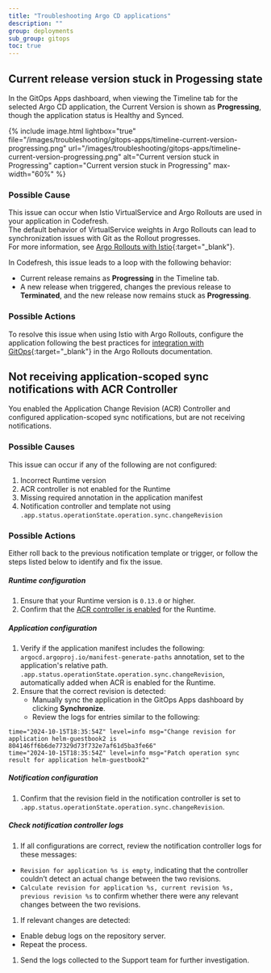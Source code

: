 ```yaml
---
title: "Troubleshooting Argo CD applications"
description: ""
group: deployments
sub_group: gitops
toc: true
---
```




## Current release version stuck in Progessing state
In the GitOps Apps dashboard, when viewing the Timeline tab for the selected Argo CD application, the Current Version is shown as **Progressing**, though the application status is Healthy and Synced.

{% include 
	image.html 
	lightbox="true" 
	file="/images/troubleshooting/gitops-apps/timeline-current-version-progressing.png" 
	url="/images/troubleshooting/gitops-apps/timeline-current-version-progressing.png" 
	alt="Current version stuck in Progressing" 
	caption="Current version stuck in Progressing"
  max-width="60%" 
%}

### Possible Cause
This issue can occur when Istio VirtualService and Argo Rollouts are used in your application in Codefresh.  
The default behavior of VirtualService weights in Argo Rollouts can lead to synchronization issues with Git as the Rollout progresses.  
For more information, see [Argo Rollouts with Istio](https://argoproj.github.io/argo-rollouts/features/traffic-management/istio/#istio){:target="\_blank"}.

In Codefresh, this issue leads to a loop with the following behavior:
* Current release remains as **Progressing** in the Timeline tab.
* A new release when triggered, changes the previous release to **Terminated**, and the new release now remains stuck as **Progressing**.


### Possible Actions
To resolve this issue when using Istio with Argo Rollouts, configure the application following the best practices for [integration with GitOps](https://argoproj.github.io/argo-rollouts/features/traffic-management/istio/#integrating-with-gitops){:target="\_blank"} in the Argo Rollouts documentation.

## Not receiving application-scoped sync notifications with ACR Controller  
You enabled the Application Change Revision (ACR) Controller and configured application-scoped sync notifications, but are not receiving notifications.

### Possible Causes
This issue can occur if any of the following are not configured:
1. Incorrect Runtime version
1. ACR controller is not enabled for the Runtime
1. Missing required annotation in the application manifest
1. Notification controller and template not using `.app.status.operationState.operation.sync.changeRevision`


### Possible Actions
Either roll back to the previous notification template or trigger, or follow the steps listed below to identify and fix the issue.

##### Runtime configuration
1. Ensure that your Runtime version is `0.13.0` or higher.
1. Confirm that the [ACR controller is enabled]({{site.baseurl}}/docs/installation/gitops/manage-runtimes/#enable-precise-sync-detection-for-monorepo-apps) for the Runtime.

##### Application configuration
1. Verify if the application manifest includes the following:  
    `argocd.argoproj.io/manifest-generate-paths` annotation, set to the application's relative path.  
    `.app.status.operationState.operation.sync.changeRevision`, automatically added when ACR is enabled for the Runtime.
1. Ensure that the correct revision is detected:
    * Manually sync the application in the GitOps Apps dashboard by clicking **Synchronize**.
    * Review the logs for entries similar to the following:
```
time="2024-10-15T18:35:54Z" level=info msg="Change revision for application helm-guestbook2 is 804146ff6b6de77329d73f732e7af61d5ba3fe66"
time="2024-10-15T18:35:54Z" level=info msg="Patch operation sync result for application helm-guestbook2"
```
##### Notification configuration
1. Confirm that the revision field in the notification controller is set to `.app.status.operationState.operation.sync.changeRevision`. 

##### Check notification controller logs
1. If all configurations are correct, review the notification controller logs for these messages:
  * `Revision for application %s is empty`, indicating that the controller couldn’t detect an actual change between the two revisions. 
  * `Calculate revision for application %s, current revision %s, previous revision %s` to confirm whether there were any relevant changes between the two revisions. 
1. If relevant changes are detected:
  * Enable debug logs on the repository server.
  * Repeat the process.
1. Send the logs collected to the Support team for further investigation.


